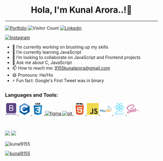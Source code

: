 <h1 align="center">Hola, I'm Kunal Arora..!👋</h1> <hr>

[![Portfolio](https://img.shields.io/website?color=blue&label=Portfolio&style=flat&up_message=Online&url=https://www.facebook.com)](https://kunal9155.github.io/kunal-portfolio/)
![Visitor Count](https://komarev.com/ghpvc/?username=Kunal9155&color=blue&logo=flat)
[![Linkedin](https://img.shields.io/badge/Kunal9155-black?style=flat&logo=Linkedin&logoColor=blue&link=https://www.linkedin.com/in/kunal-arora-410098211/)](https://www.linkedin.com/in/kunal-arora-410098211/)

[![Instagram](https://img.shields.io/badge/kunalthedev-black?style=flat&logo=Instagram&logoColor=pink&link=https://www.instagram.com/kunal.9155/)](https://www.instagram.com/kunal.9155/)


- 🔭 I’m currently working on  brushing up my skills
- 🌱 I’m currently learning  JavaScript
- 👯 I’m looking to collaborate on  JavaScript and Frontend projects
- 💬 Ask me about C, JavaScript
- 📫 How to reach me: <a href="">9155kunalarora@gmail.com</a>
- 😄 Pronouns: He/His
- ⚡ Fun fact: Google's First Tweet was in binary





<h3 align="left">Languages and Tools:</h3>
<p align="left"> <a href="https://getbootstrap.com" target="_blank"> <img src="https://raw.githubusercontent.com/devicons/devicon/master/icons/bootstrap/bootstrap-plain-wordmark.svg" alt="bootstrap" width="40" height="40"/> </a> <a href="https://www.cprogramming.com/" target="_blank"> <img src="https://raw.githubusercontent.com/devicons/devicon/master/icons/c/c-original.svg" alt="c" width="40" height="40"/> </a> <a href="https://www.w3schools.com/css/" target="_blank"> <img src="https://raw.githubusercontent.com/devicons/devicon/master/icons/css3/css3-original-wordmark.svg" alt="css3" width="40" height="40"/> </a> <a href="https://www.figma.com/" target="_blank"> <img src="https://www.vectorlogo.zone/logos/figma/figma-icon.svg" alt="figma" width="40" height="40"/> </a> <a href="https://git-scm.com/" target="_blank"> <img src="https://www.vectorlogo.zone/logos/git-scm/git-scm-icon.svg" alt="git" width="40" height="40"/> </a> <a href="https://www.w3.org/html/" target="_blank"> <img src="https://raw.githubusercontent.com/devicons/devicon/master/icons/html5/html5-original-wordmark.svg" alt="html5" width="40" height="40"/> </a> <a href="https://developer.mozilla.org/en-US/docs/Web/JavaScript" target="_blank"> <img src="https://raw.githubusercontent.com/devicons/devicon/master/icons/javascript/javascript-original.svg" alt="javascript" width="40" height="40"/> </a> <a href="https://www.mysql.com/" target="_blank"> <img src="https://raw.githubusercontent.com/devicons/devicon/master/icons/mysql/mysql-original-wordmark.svg" alt="mysql" width="40" height="40"/> </a> <a href="https://reactjs.org/" target="_blank"> <img src="https://raw.githubusercontent.com/devicons/devicon/master/icons/react/react-original-wordmark.svg" alt="react" width="40" height="40"/> </a> <a href="https://sass-lang.com" target="_blank"> <img src="https://raw.githubusercontent.com/devicons/devicon/master/icons/sass/sass-original.svg" alt="sass" width="40" height="40"/> </a> </p>


<br/><br/>
<img src="https://github-readme-stats.vercel.app/api?username=Kunal9155&&show_icons=true&title_color=ffffff&icon_color=bb2acf&text_color=daf7dc&bg_color=151515"> 
<img src="https://github-readme-stats.vercel.app/api/top-langs/?username=Kunal9155&show_icons=true&theme=radical">
<p><img align="center" src="https://github-readme-streak-stats.herokuapp.com/?user=kunal9155&" alt="kunal9155" /></p>
<p align="left"> <a href="https://github.com/ryo-ma/github-profile-trophy"><img src="https://github-profile-trophy.vercel.app/?username=kunal9155" alt="kunal9155" /></a> </p>



